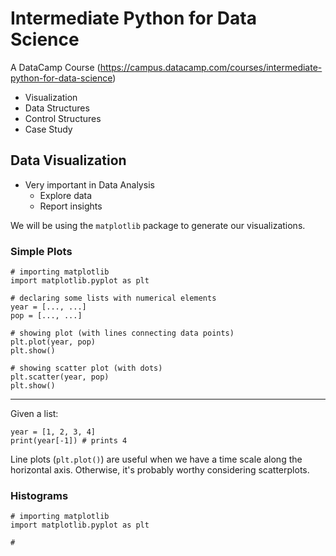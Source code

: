 # Intermediate Python for Data Science
A DataCamp Course (https://campus.datacamp.com/courses/intermediate-python-for-data-science)

* Visualization
* Data Structures
* Control Structures
* Case Study

## Data Visualization

* Very important in Data Analysis
  * Explore data
  * Report insights

We will be using the `matplotlib` package to generate our visualizations.

### Simple Plots

    # importing matplotlib
    import matplotlib.pyplot as plt

    # declaring some lists with numerical elements
    year = [..., ...]
    pop = [..., ...]

    # showing plot (with lines connecting data points)
    plt.plot(year, pop)
    plt.show()

    # showing scatter plot (with dots)
    plt.scatter(year, pop)
    plt.show()

---

Given a list:

    year = [1, 2, 3, 4]
    print(year[-1]) # prints 4

Line plots (`plt.plot()`) are useful when we have a time scale along the horizontal axis. Otherwise, it's probably worthy considering scatterplots.

### Histograms

    # importing matplotlib
    import matplotlib.pyplot as plt

    # 
